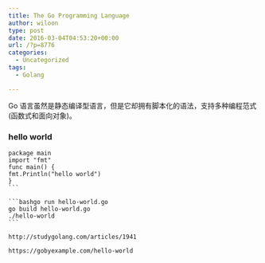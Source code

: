 ```yaml
---
title: The Go Programming Language
author: wiloon
type: post
date: 2016-03-04T04:53:20+00:00
url: /?p=8776
categories:
  - Uncategorized
tags:
  - Golang

---
```

Go 语言虽然是静态编译型语言，但是它却拥有脚本化的语法，支持多种编程范式(函数式和面向对象)。

### hello world

<pre><code class="language-go line-numbers">package main
import "fmt"
func main() {
fmt.Println("hello world")
}
```

```bashgo run hello-world.go
go build hello-world.go
./hello-world
```

http://studygolang.com/articles/1941
  
https://gobyexample.com/hello-world